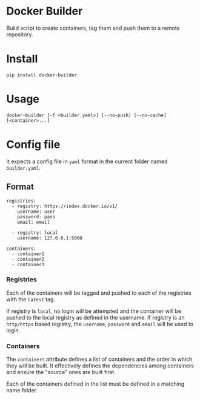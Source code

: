 # Docker Builder

Build script to create containers, tag them and push them to a remote repository.

# Install

```
pip install docker-builder
```

# Usage

```
docker-builder [-f <builder.yaml>] [--no-push] [--no-cache] [<container>...]
```

# Config file

It expects a config file in `yaml` format in the current folder named `builder.yaml`. 

## Format

```
registries:
  - registry: https://index.docker.io/v1/
    username: user
    password: pass
    email: email
    
  - registry: local
    username: 127.0.0.1:5000

containers:
  - container1
  - container2
  - container3
```

### Registries

Each of the containers will be tagged and pushed to each of the registries with the `latest` tag.

If registry is `local`, no login will be attempted and the container will be pushed to the local registry as defined in the username.
If registry is an `http/https` based registry, the `username`, `password` and `email` will be used to login.

### Containers

The `containers` attribute defines a list of containers and the order in which they will be built. It effectively defines the dependencies among containers and ensure the "source" ones are built first.

Each of the containers defined in the list must be defined in a matching name folder.